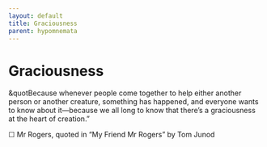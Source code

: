 ```yaml
---
layout: default
title: Graciousness
parent: hypomnemata
---
```

# Graciousness

&quotBecause whenever people come together to help either another person or another creature, something has happened, and everyone wants to know about it—because we all long to know that there’s a graciousness at the heart of creation.”

☐ Mr Rogers, quoted in “My Friend Mr Rogers” by Tom Junod